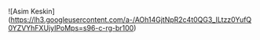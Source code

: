 ![Asim Keskin] (https://lh3.googleusercontent.com/a-/AOh14GjtNpR2c4t0QG3_ILtzz0YufQ0YZVYhFXUjyIPoMps=s96-c-rg-br100)
